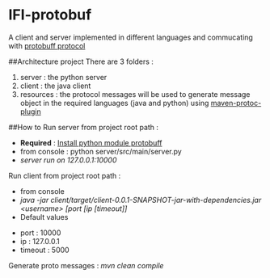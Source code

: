 # IFI-protobuf
A client and server implemented in different languages and commucating with <a href="https://developers.google.com/protocol-buffers/">protobuff protocol</a>

##Architecture project
There are 3 folders :
 1. server : the python server
 2. client : the java client
 3. resources : the protocol messages will be used to generate message object in the required languages (java and python) using <a href="http://sergei-ivanov.github.io/maven-protoc-plugin/">maven-protoc-plugin</a>  

##How to
Run server from project root path :
* <b>Required</b> : <a href ="https://github.com/google/protobuf/tree/master/python#installation">Install python module protobuff</a>
* from console : python server/src/main/server.py
* <i>server run on 127.0.0.1:10000</i>

Run client from project root path :
* from console
 * <i>java -jar client/target/client-0.0.1-SNAPSHOT-jar-with-dependencies.jar \<username\> [port [ip [timeout]]</i>
* Default values
 - port : 10000
 - ip : 127.0.0.1
 - timeout : 5000
 
Generate proto messages : <i>mvn clean compile</i>
